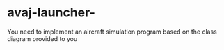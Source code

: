 # avaj-launcher-
You need to implement an aircraft simulation program based on the class diagram provided to you
